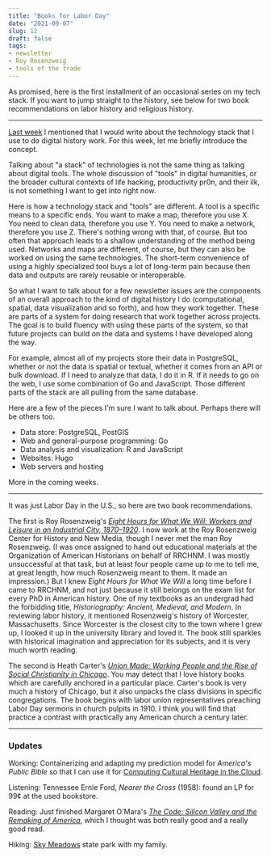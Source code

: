```yaml
---
title: "Books for Labor Day"
date: "2021-09-07"
slug: 12
draft: false
tags:
- newsletter
- Roy Rosenzweig
- tools of the trade
---
```


As promised, here is the first installment of an occasional series on my tech stack. If you want to jump straight to the history, see below for two book recommendations on labor history and religious history.

-------------------

[Last week](/newsletter/11/) I mentioned that I would write about the technology stack that I use to do digital history work. For this week, let me briefly introduce the concept.

Talking about "a stack" of technologies is not the same thing as talking about digital tools. The whole discussion of "tools" in digital humanities, or the broader cultural contexts of life hacking, productivity pr0n, and their ilk, is not something I want to get into right now. 

Here is how a technology stack and "tools" are different. A tool is a specific means to a specific ends. You want to make a map, therefore you use X. You need to clean data, therefore you use Y. You need to make a network, therefore you use Z. There's nothing wrong with that, of course. But too often that approach leads to a shallow understanding of the method being used. Networks and maps are different, of course, but they can also be worked on using the same technologies. The short-term convenience of using a highly specialized tool buys a lot of long-term pain because then data and outputs are rarely reusable or interoperable.

So what I want to talk about for a few newsletter issues are the components of an overall approach to the kind of digital history I do (computational, spatial, data visualization and so forth), and how they work together. These are parts of a system for doing research that work together across projects. The goal is to build fluency with using these parts of the system, so that future projects can build on the data and systems I have developed along the way.

For example, almost all of my projects store their data in PostgreSQL, whether or not the data is spatial or textual, whether it comes from an API or bulk download. If I need to analyze that data, I do it in R. If it needs to go on the web, I use some combination of Go and JavaScript. Those different parts of the stack are all pulling from the same database.

Here are a few of the pieces I'm sure I want to talk about. Perhaps there will be others too.

- Data store: PostgreSQL, PostGIS
- Web and general-purpose programming: Go
- Data analysis and visualization: R and JavaScript
- Websites: Hugo
- Web servers and hosting

More in the coming weeks.

-------------------

It was just Labor Day in the U.S., so here are two book recommendations.

The first is Roy Rosenzweig's _[Eight Hours for What We Will: Workers and Leisure in an Industrial City, 1870–1920](http://services.cambridge.org/us/academic/subjects/history/american-history-general-interest/eight-hours-what-we-will-workers-and-leisure-industrial-city-18701920?format=PB&isbn=9780521313971)_. I now work at the Roy Rosenzweig Center for History and New Media, though I never met the man Roy Rosenzweig. (I was once assigned to hand out educational materials at the Organization of American Historians on behalf of RRCHNM. I was mostly unsuccessful at that task, but at least four people came up to me to tell me, at great length, how much Rosenzweig meant to them. It made an impression.) But I knew _Eight Hours for What We Will_ a long time before I came to RRCHNM, and not just because it still belongs on the exam list for every PhD in American history. One of my textbooks as an undergrad had the forbidding title, _Historiography: Ancient, Medieval, and Modern_. In reviewing labor history, it mentioned Rosenzweig's history of Worcester, Massachusetts. Since Worcester is the closest city to the town where I grew up, I looked it up in the university library and loved it. The book still sparkles with historical imagination and appreciation for its subjects, and it is very much worth reading.

The second is Heath Carter's _[Union Made: Working People and the Rise of Social Christianity in Chicago](https://global.oup.com/academic/product/union-made-9780190847371?lang=en&cc=us)_. You may detect that I love history books which are carefully anchored in a particular place. Carter's book is very much a history of Chicago, but it also unpacks the class divisions in specific congregations. The book begins with labor union representatives preaching Labor Day sermons in church pulpits in 1910. I think you will find that practice a contrast with practically any American church a century later.

-------------------

###  Updates

Working: Containerizing and adapting my prediction model for _America's Public Bible_ so that I can use it for [Computing Cultural Heritage in the Cloud](https://blogs.loc.gov/thesignal/2019/11/introducing-the-computing-cultural-heritage-in-the-cloud-project/).

Listening: Tennessee Ernie Ford, _Nearer the Cross_ (1958): found an LP for 99¢ at the used bookstore. 

Reading: Just finished Margaret O'Mara's _[The Code: Silicon Valley and the Remaking of America](https://www.penguinrandomhouse.com/books/534709/the-code-by-margaret-omara/)_, which I thought was both really good and a really good read.

Hiking: [Sky Meadows](https://www.dcr.virginia.gov/state-parks/sky-meadows) state park with my family.
